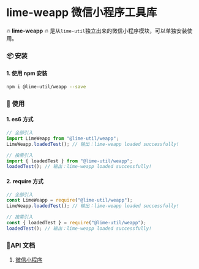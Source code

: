 # lime-weapp 微信小程序工具库

🔥 **lime-weapp** 🔥 是从`lime-util`独立出来的微信小程序模块，可以单独安装使用。

### 📦 安装

#### 1. 使用 npm 安装

```bash
npm i @lime-util/weapp --save
```

### 🎨 使用

#### 1. es6 方式

```javascript
// 全部引入
import LimeWeapp from "@lime-util/weapp";
LimeWeapp.loadedTest(); // 输出：lime-weapp loaded successfully!

// 按需引入
import { loadedTest } from "@lime-util/weapp";
loadedTest(); // 输出：lime-weapp loaded successfully!
```

#### 2. require 方式

```javascript
// 全部引入
const LimeWeapp = require("@lime-util/weapp");
LimeWeapp.loadedTest(); // 输出：lime-weapp loaded successfully!

// 按需引入
const { loadedTest } = require("@lime-util/weapp");
loadedTest(); // 输出：lime-weapp loaded successfully!
```

### 📝API 文档

1. [微信小程序](https://github.com/qq575792372/lime-util/blob/master/doc/weapp.md)
